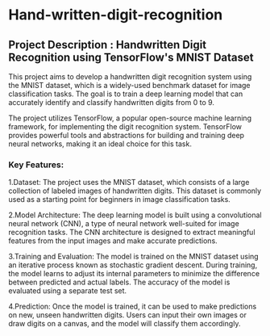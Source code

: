 # Hand-written-digit-recognition
## Project Description : Handwritten Digit Recognition using TensorFlow's MNIST Dataset

This project aims to develop a handwritten digit recognition system using the MNIST dataset, which is a widely-used benchmark dataset for image classification tasks. The goal is to train a deep learning model that can accurately identify and classify handwritten digits from 0 to 9.

The project utilizes TensorFlow, a popular open-source machine learning framework, for implementing the digit recognition system. TensorFlow provides powerful tools and abstractions for building and training deep neural networks, making it an ideal choice for this task.

### Key Features:

1.Dataset: The project uses the MNIST dataset, which consists of a large collection of labeled images of handwritten digits. This dataset is commonly used as a starting point for beginners in image classification tasks.

2.Model Architecture: The deep learning model is built using a convolutional neural network (CNN), a type of neural network well-suited for image recognition tasks. The CNN architecture is designed to extract meaningful features from the input images and make accurate predictions.

3.Training and Evaluation: The model is trained on the MNIST dataset using an iterative process known as stochastic gradient descent. During training, the model learns to adjust its internal parameters to minimize the difference between predicted and actual labels. The accuracy of the model is evaluated using a separate test set.

4.Prediction: Once the model is trained, it can be used to make predictions on new, unseen handwritten digits. Users can input their own images or draw digits on a canvas, and the model will classify them accordingly.
